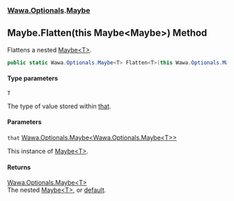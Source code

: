 ### [Wawa.Optionals](Wawa.Optionals.md 'Wawa.Optionals').[Maybe](Maybe.md 'Wawa.Optionals.Maybe')

## Maybe.Flatten<T>(this Maybe<Maybe<T>>) Method

Flattens a nested [Maybe&lt;T&gt;](Maybe{T}.md 'Wawa.Optionals.Maybe<T>').

```csharp
public static Wawa.Optionals.Maybe<T> Flatten<T>(this Wawa.Optionals.Maybe<Wawa.Optionals.Maybe<T>> that);
```
#### Type parameters

<a name='Wawa.Optionals.Maybe.Flatten_T_(thisWawa.Optionals.Maybe_Wawa.Optionals.Maybe_T__).T'></a>

`T`

The type of value stored within [that](Maybe.Flatten{T}(Maybe{Maybe{T}}).md#Wawa.Optionals.Maybe.Flatten_T_(thisWawa.Optionals.Maybe_Wawa.Optionals.Maybe_T__).that 'Wawa.Optionals.Maybe.Flatten<T>(this Wawa.Optionals.Maybe<Wawa.Optionals.Maybe<T>>).that').
#### Parameters

<a name='Wawa.Optionals.Maybe.Flatten_T_(thisWawa.Optionals.Maybe_Wawa.Optionals.Maybe_T__).that'></a>

`that` [Wawa.Optionals.Maybe&lt;](Maybe{T}.md 'Wawa.Optionals.Maybe<T>')[Wawa.Optionals.Maybe&lt;](Maybe{T}.md 'Wawa.Optionals.Maybe<T>')[T](Maybe.Flatten{T}(Maybe{Maybe{T}}).md#Wawa.Optionals.Maybe.Flatten_T_(thisWawa.Optionals.Maybe_Wawa.Optionals.Maybe_T__).T 'Wawa.Optionals.Maybe.Flatten<T>(this Wawa.Optionals.Maybe<Wawa.Optionals.Maybe<T>>).T')[&gt;](Maybe{T}.md 'Wawa.Optionals.Maybe<T>')[&gt;](Maybe{T}.md 'Wawa.Optionals.Maybe<T>')

This instance of [Maybe&lt;T&gt;](Maybe{T}.md 'Wawa.Optionals.Maybe<T>').

#### Returns
[Wawa.Optionals.Maybe&lt;](Maybe{T}.md 'Wawa.Optionals.Maybe<T>')[T](Maybe.Flatten{T}(Maybe{Maybe{T}}).md#Wawa.Optionals.Maybe.Flatten_T_(thisWawa.Optionals.Maybe_Wawa.Optionals.Maybe_T__).T 'Wawa.Optionals.Maybe.Flatten<T>(this Wawa.Optionals.Maybe<Wawa.Optionals.Maybe<T>>).T')[&gt;](Maybe{T}.md 'Wawa.Optionals.Maybe<T>')  
The nested [Maybe&lt;T&gt;](Maybe{T}.md 'Wawa.Optionals.Maybe<T>'), or [default](https://docs.microsoft.com/en-us/dotnet/csharp/language-reference/keywords/default 'https://docs.microsoft.com/en-us/dotnet/csharp/language-reference/keywords/default').